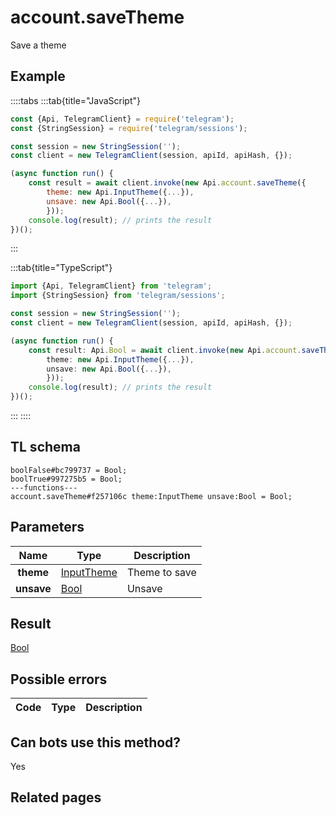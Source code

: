 # account.saveTheme

Save a theme

## Example

::::tabs
:::tab{title="JavaScript"}

```js
const {Api, TelegramClient} = require('telegram');
const {StringSession} = require('telegram/sessions');

const session = new StringSession('');
const client = new TelegramClient(session, apiId, apiHash, {});

(async function run() {
    const result = await client.invoke(new Api.account.saveTheme({
		theme: new Api.InputTheme({...}),
		unsave: new Api.Bool({...}),
		}));
    console.log(result); // prints the result
})();

```

:::

:::tab{title="TypeScript"}

```ts
import {Api, TelegramClient} from 'telegram';
import {StringSession} from 'telegram/sessions';

const session = new StringSession('');
const client = new TelegramClient(session, apiId, apiHash, {});

(async function run() {
    const result: Api.Bool = await client.invoke(new Api.account.saveTheme({
		theme: new Api.InputTheme({...}),
		unsave: new Api.Bool({...}),
		}));
    console.log(result); // prints the result
})();

```

:::
::::

## TL schema

```
boolFalse#bc799737 = Bool;
boolTrue#997275b5 = Bool;
---functions---
account.saveTheme#f257106c theme:InputTheme unsave:Bool = Bool;
```

## Parameters

|    Name    | Type                                                    | Description   |
| :--------: | ------------------------------------------------------- | ------------- |
| **theme**  | [InputTheme](https://core.telegram.org/type/InputTheme) | Theme to save |
| **unsave** | [Bool](https://core.telegram.org/type/Bool)             | Unsave        |

## Result

[Bool](https://core.telegram.org/type/Bool)

## Possible errors

| Code | Type | Description |
| :--: | ---- | ----------- |

## Can bots use this method?

Yes

## Related pages

